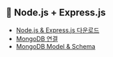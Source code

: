 ## 🔌 Node.js + Express.js 

- [Node.js & Express.js 다운로드](download.md)
- [MongoDB 연결](mongoStart.md)
- [MongoDB Model & Schema](schema.md)